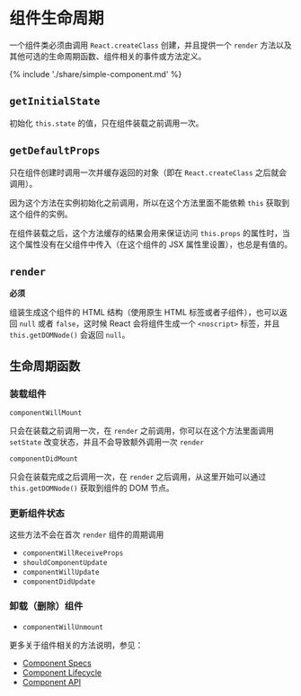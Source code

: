 # 组件生命周期

一个组件类必须由调用 `React.createClass` 创建，并且提供一个 `render`
方法以及其他可选的生命周期函数、组件相关的事件或方法定义。

{% include './share/simple-component.md' %}

## `getInitialState`

初始化 `this.state` 的值，只在组件装载之前调用一次。

## `getDefaultProps`

只在组件创建时调用一次并缓存返回的对象（即在 `React.createClass` 之后就会调用）。

因为这个方法在实例初始化之前调用，所以在这个方法里面不能依赖
`this` 获取到这个组件的实例。

在组件装载之后，这个方法缓存的结果会用来保证访问 `this.props` 的属性时，当这个属性没有在父组件中传入（在这个组件的 JSX
属性里设置），也总是有值的。

## `render`

**必须**

组装生成这个组件的 HTML 结构（使用原生 HTML 标签或者子组件），也可以返回 `null` 或者 `false`，这时候 React
会将组件生成一个 `<noscript>` 标签，并且 `this.getDOMNode()` 会返回 `null`。

## 生命周期函数

### 装载组件

`componentWillMount`

只会在装载之前调用一次，在 `render` 之前调用，你可以在这个方法里面调用 `setState`
改变状态，并且不会导致额外调用一次 `render`

`componentDidMount`

只会在装载完成之后调用一次，在 `render` 之后调用，从这里开始可以通过
`this.getDOMNode()` 获取到组件的 DOM 节点。

### 更新组件状态

这些方法不会在首次 `render` 组件的周期调用

- `componentWillReceiveProps`
- `shouldComponentUpdate`
- `componentWillUpdate`
- `componentDidUpdate`

### 卸载（删除）组件

- `componentWillUnmount`

更多关于组件相关的方法说明，参见：

- [Component Specs](http://facebook.github.io/react/docs/component-specs.html)
- [Component
  Lifecycle](http://facebook.github.io/react/docs/working-with-the-browser.html#component-lifecycle)
- [Component API](http://facebook.github.io/react/docs/component-api.html)
